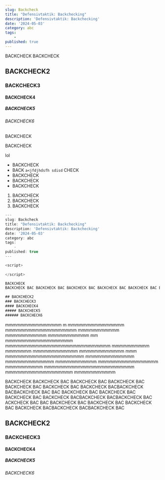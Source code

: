 ```yaml
---
slug: Backcheck
title: "Defensivtaktik: Backchecking"
description: 'Defensivtaktik: Backchecking'
date: '2024-05-03'
category: abc
tags:
	-
published: true
---
```


<script>
  
</script>

BACKCHECK
BACKCHECK

## BACKCHECK2
### BACKCHECK3
#### BACKCHECK4
##### BACKCHECK5
###### BACKCHECK6


BACKCHECK

BACKCHECK

lol

* BACKCHECK
* BACK `a<jfdjhdsfh sdisd` CHECK
* BACKCHECK
* BACKCHECK
* BACKCHECK


1. BACKCHECK
1. BACKCHECK
1. BACKCHECK


```js title="Say hello to Shiki highlighting" {3..5,7} 
---
slug: Backcheck
title: "Defensivtaktik: Backchecking"
description: 'Defensivtaktik: Backchecking'
date: '2024-05-03'
category: abc
tags:
	-
published: true
---

<script>
  
</script>

BACKCHECK
BACKCHECK BAC BACKCHECK BAC BACKCHECK BAC BACKCHECK BAC BACKCHECK BAC BACKCHECK BACBACKCHECK BACBACKCHECK BAC BAC BACKCHECK BAC BACKCHECK BAC BACKCHECK BAC BACKCHECK BACBACKCHECK BACBACKCHECK BAC ACKCHECK BAC BAC BACKCHECK BAC BACKCHECK BAC BACKCHECK BAC BACKCHECK BACBACKCHECK BACBACKCHECK BAC

## BACKCHECK2
### BACKCHECK3
#### BACKCHECK4
##### BACKCHECK5
###### BACKCHECK6

```

mmmmmmmmmmmmmmm
m mmmmmmmmmmmmmmm mmmmmmmmmmmmmmmmmmm mmmmmmmmmmm mmmmmmmmmmm mmmmmmmmmmm mm
mmmmmmmmmmmmmmmmmm mmmmmmmmmmmmmmmmmmmmmmmmmmmm mmmmmmmmmm mmmmmmm mmmmmmmmmmmm
mmmmmmmmmmmm mmm
mmmmmmmmmmmmmmmmmmmmm mmmmmmmmmmmmm mmmmmmmmmmmmm mmmmmmmmmmm mmmmmmmmmmmmmmmm
mmmmmmmmmm mmmmmmmmmmmmmmmmmmmmmmmm mmmmmmmmmmmmmmmmmm mmmmmmmmmmm


BACKCHECK
BACKCHECK BAC BACKCHECK BAC BACKCHECK BAC BACKCHECK BAC BACKCHECK BAC BACKCHECK BACBACKCHECK BACBACKCHECK BAC BAC BACKCHECK BAC BACKCHECK BAC BACKCHECK BAC BACKCHECK BACBACKCHECK BACBACKCHECK BAC ACKCHECK BAC BAC BACKCHECK BAC BACKCHECK BAC BACKCHECK BAC BACKCHECK BACBACKCHECK BACBACKCHECK BAC

## BACKCHECK2
### BACKCHECK3
#### BACKCHECK4
##### BACKCHECK5
###### BACKCHECK6